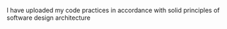 I have uploaded my code practices in accordance with solid principles of software design architecture
